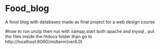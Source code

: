 # Food_blog
A food blog with databases 
made as final project for a web design course

#how to run
unzip then run with xampp,start both apache and mysql , put the files inside the htdocs folder than go to http://localhost:8080/midterm(ver8.0)
